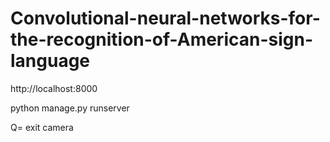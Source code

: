 # Convolutional-neural-networks-for-the-recognition-of-American-sign-language

http://localhost:8000


python manage.py runserver

Q= exit camera
